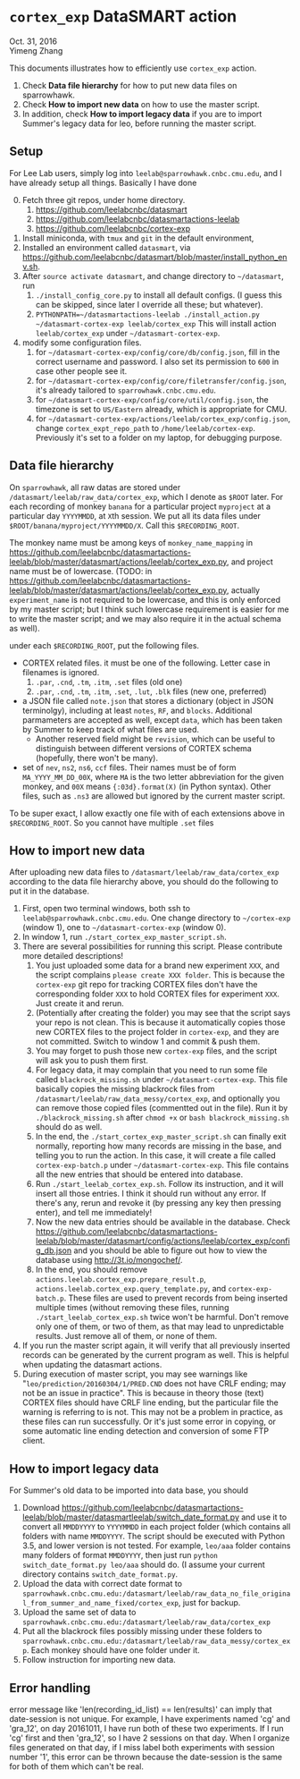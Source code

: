 # `cortex_exp` DataSMART action

Oct. 31, 2016  
Yimeng Zhang

This documents illustrates how to efficiently use `cortex_exp` action.

1. Check **Data file hierarchy** for how to put new data files on sparrowhawk.
2. Check **How to import new data** on how to use the master script.
3. In addition, check **How to import legacy data** if you are to import Summer's legacy data for leo, before running the master script.

## Setup

For Lee Lab users, simply log into `leelab@sparrowhawk.cnbc.cmu.edu`, and I have already setup all things. Basically I have done

0. Fetch three git repos, under home directory.
	1. <https://github.com/leelabcnbc/datasmart>
	2. <https://github.com/leelabcnbc/datasmartactions-leelab>
	3. <https://github.com/leelabcnbc/cortex-exp>
1. Install miniconda, with `tmux` and `git` in the default environment,
2. Installed an environment called `datasmart`, via <https://github.com/leelabcnbc/datasmart/blob/master/install_python_env.sh>.
3. After `source activate datasmart`, and change directory to `~/datasmart`, run
	1. `./install_config_core.py` to install all default configs. (I guess this can be skipped, since later I override all these; but whatever).
	2. `PYTHONPATH=~/datasmartactions-leelab ./install_action.py ~/datasmart-cortex-exp leelab/cortex_exp` This will install action `leelab/cortex_exp` under `~/datasmart-cortex-exp`.
4. modify some configuration files.
	1. for `~/datasmart-cortex-exp/config/core/db/config.json`, fill in the correct username and password. I also set its permission to `600` in case other people see it.
	2. for `~/datasmart-cortex-exp/config/core/filetransfer/config.json`, it's already tailored to `sparrowhawk.cnbc.cmu.edu`.
	3. for `~/datasmart-cortex-exp/config/core/util/config.json`, the timezone is set to `US/Eastern` already, which is appropriate for CMU.
	4. for `~/datasmart-cortex-exp/actions/leelab/cortex_exp/config.json`, change `cortex_expt_repo_path` to `/home/leelab/cortex-exp`. Previously it's set to a folder on my laptop, for debugging purpose.

## Data file hierarchy

On `sparrowhawk`, all raw datas are stored under `/datasmart/leelab/raw_data/cortex_exp`, which I denote as `$ROOT` later. For each recording of monkey `banana` for a particular project `myproject` at a particular day `YYYYMMDD`, at `X`th session. We put all its data files under `$ROOT/banana/myproject/YYYYMMDD/X`. Call this `$RECORDING_ROOT`.

The monkey name must be among keys of `monkey_name_mapping` in <https://github.com/leelabcnbc/datasmartactions-leelab/blob/master/datasmart/actions/leelab/cortex_exp.py>, and project name must be of lowercase. (TODO: in <https://github.com/leelabcnbc/datasmartactions-leelab/blob/master/datasmart/actions/leelab/cortex_exp.py>, actually `experiment_name` is not required to be lowercase, and this is only enforced by my master script; but I think such lowercase requirement is easier for me to write the master script; and we may also require it in the actual schema as well).

under each `$RECORDING_ROOT`, put the following files.

* CORTEX related files. it must be one of the following. Letter case in filenames is ignored.
	1. `.par`, `.cnd`, `.tm`, `.itm`, `.set` files (old one)
	2. `.par`, `.cnd`, `.tm`, `.itm`, `.set`, `.lut`, `.blk` files (new one, preferred)
* a JSON file called `note.json` that stores a dictionary (object in JSON terminolgy), including at least `notes`, `RF`, and `blocks`. Additional parmameters are accepted as well, except `data`, which has been taken by Summer to keep track of what files are used.
	* Another reserved field might be `revision`, which can be useful to distinguish between different versions of CORTEX schema (hopefully, there won't be many).
* set of `nev`, `ns2`, `ns6`, `ccf` files. Their names must be of form `MA_YYYY_MM_DD_00X`, where `MA` is the two letter abbreviation for the given monkey, and `00X` means `{:03d}.format(X)` (in Python syntax). Other files, such as `.ns3` are allowed but ignored by the current master script.

To be super exact, I allow exactly one file with of each extensions above in `$RECORDING_ROOT`. So you cannot have multiple `.set` files

## How to import new data

After uploading new data files to `/datasmart/leelab/raw_data/cortex_exp` according to the data file hierarchy above, you should do the following to put it in the database.

1. First, open two terminal windows, both ssh to `leelab@sparrowhawk.cnbc.cmu.edu`. One change directory to `~/cortex-exp` (window 1), one to `~/datasmart-cortex-exp` (window 0).
2. In window 1, run `./start_cortex_exp_master_script.sh`.
3. There are several possibilities for running this script. Please contribute more detailed descriptions!
	1. You just uploaded some data for a brand new experiment `XXX`, and the script complains `please create XXX folder`. This is because the `cortex-exp` git repo for tracking CORTEX files don't have the corresponding folder `XXX` to hold CORTEX files for experiment `XXX`. Just create it and rerun.
	2. (Potentially after creating the folder) you may see that the script says your repo is not clean. This is because it automatically copies those new CORTEX files to the project folder in `cortex-exp`, and they are not committed. Switch to window 1 and commit & push them.
	3. You may forget to push those new `cortex-exp` files, and the script will ask you to push them first.
	4. For legacy data, it may complain that you need to run some file called `blackrock_missing.sh` under `~/datasmart-cortex-exp`. This file basically copies the missing blackrock files from `/datasmart/leelab/raw_data_messy/cortex_exp`, and optionally you can remove those copied files (commentted out in the file). Run it by `./blackrock_missing.sh` after `chmod +x` or `bash blackrock_missing.sh` should do as well.
	5. In the end, the `./start_cortex_exp_master_script.sh` can finally exit normally, reporting how many records are missing in the base, and telling you to run the action. In this case, it will create a file called `cortex-exp-batch.p` under `~/datasmart-cortex-exp`. This file contains all the new entries that should be entered into database.
	6. Run `./start_leelab_cortex_exp.sh`. Follow its instruction, and it will insert all those entries. I think it should run without any error. If there's any, rerun and revoke it (by pressing any key then pressing enter), and tell me immediately!
	7. Now the new data entries should be available in the database. Check <https://github.com/leelabcnbc/datasmartactions-leelab/blob/master/datasmart/config/actions/leelab/cortex_exp/config_db.json> and you should be able to figure out how to view the database using <http://3t.io/mongochef/>.
	8. In the end, you should remove `actions.leelab.cortex_exp.prepare_result.p`, `actions.leelab.cortex_exp.query_template.py`, and `cortex-exp-batch.p`. These files are used to prevent records from being inserted multiple times (without removing these files, running `./start_leelab_cortex_exp.sh` twice won't be harmful. Don't remove only one of them, or two of them, as that may lead to unpredictable results. Just remove all of them, or none of them.
4. If you run the master script again, it will verify that all previously inserted records can be generated by the current program as well. This is helpful when updating the datasmart actions.
5. During execution of master script, you may see warnings like "`leo/prediction/20160304/1/PRED.CND` does not have CRLF ending; may not be an issue in practice". This is because in theory those (text) CORTEX files should have CRLF line ending, but the particular file the warning is referring to is not. This may not be a problem in practice, as these files can run successfully. Or it's just some error in copying, or some automatic line ending detection and conversion of some FTP client.

## How to import legacy data

For Summer's old data to be imported into data base, you should

1. Download <https://github.com/leelabcnbc/datasmartactions-leelab/blob/master/datasmartleelab/switch_date_format.py> and use it to convert all `MMDDYYYY` to `YYYYMMDD` in each project folder (which contains all folders with name `MMDDYYYY`. The script should be executed with Python 3.5, and lower version is not tested. For example, `leo/aaa` folder contains many folders of format `MMDDYYYY`, then just run `python switch_date_format.py leo/aaa` should do. (I assume your current directory contains `switch_date_format.py`.
2. Upload the data with correct date format to `sparrowhawk.cnbc.cmu.edu:/datasmart/leelab/raw_data_no_file_original_from_summer_and_name_fixed/cortex_exp`, just for backup.
3. Upload the same set of data to `sparrowhawk.cnbc.cmu.edu:/datasmart/leelab/raw_data/cortex_exp`
4. Put all the blackrock files possibly missing under these folders to  `sparrowhawk.cnbc.cmu.edu:/datasmart/leelab/raw_data_messy/cortex_exp`. Each monkey should have one folder under it.
5. Follow instruction for importing new data.

## Error handling
error message like 'len(recording_id_list) == len(results)' can imply that date-session is not unique. For example, I have experiments named 'cg' and 'gra_12', on day 20161011, I have run both of these two experiments. If I run 'cg' first and then 'gra_12', so I have 2 sessions on that day. When I organize files generated on that day, if I miss label both experiments with session number '1', this error can be thrown because the date-session is the same for both of them which can't be real.
